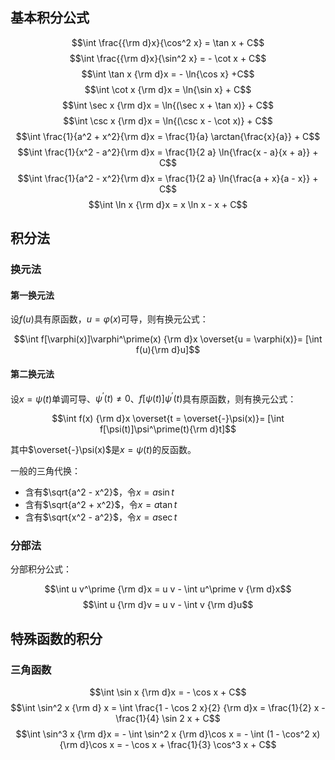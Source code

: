 ## 基本积分公式

$$\int \frac{{\rm d}x}{\cos^2 x} = \tan x + C$$
$$\int \frac{{\rm d}x}{\sin^2 x} = - \cot x + C$$
$$\int \tan x {\rm d}x = - \ln{\cos x} +C$$
$$\int \cot x {\rm d}x = \ln{\sin x} + C$$
$$\int \sec x {\rm d}x = \ln{(\sec x + \tan x)} + C$$
$$\int \csc x {\rm d}x = \ln{(\csc x - \cot x)} + C$$
$$\int \frac{1}{a^2 + x^2}{\rm d}x = \frac{1}{a} \arctan{\frac{x}{a}} + C$$
$$\int \frac{1}{x^2 - a^2}{\rm d}x = \frac{1}{2 a} \ln{\frac{x - a}{x + a}} + C$$
$$\int \frac{1}{a^2 - x^2}{\rm d}x = \frac{1}{2 a} \ln{\frac{a + x}{a - x}} + C$$
$$\int \ln x {\rm d}x = x \ln x - x + C$$

## 积分法

### 换元法

#### 第一换元法

设$f(u)$具有原函数，$u = \varphi(x)$可导，则有换元公式：

$$\int f[\varphi(x)]\varphi^\prime(x) {\rm d}x \overset{u = \varphi(x)}= [\int f(u){\rm d}u]$$

#### 第二换元法

设$x = \psi(t)$单调可导、$\psi^\prime(t) \neq 0$、$f[\psi(t)]\psi^\prime(t)$具有原函数，则有换元公式：

$$\int f(x) {\rm d}x \overset{t = \overset{-}\psi(x)}= [\int f[\psi(t)]\psi^\prime(t){\rm d}t]$$

其中$\overset{-}\psi(x)$是$x = \psi(t)$的反函数。

一般的三角代换：

- 含有$\sqrt{a^2 - x^2}$，令$x = a \sin t$
- 含有$\sqrt{a^2 + x^2}$，令$x = a \tan t$
- 含有$\sqrt{x^2 - a^2}$，令$x = a \sec t$

### 分部法

分部积分公式：

$$\int u v^\prime {\rm d}x = u v - \int u^\prime v {\rm d}x$$
$$\int u {\rm d}v = u v - \int v {\rm d}u$$

## 特殊函数的积分

### 三角函数

$$\int \sin x {\rm d}x = - \cos x + C$$
$$\int \sin^2 x {\rm d} x = \int \frac{1 - \cos 2 x}{2} {\rm d}x = \frac{1}{2} x - \frac{1}{4} \sin 2 x + C$$
$$\int \sin^3 x {\rm d}x = - \int \sin^2 x {\rm d}\cos x = - \int (1 - \cos^2 x) {\rm d}\cos x = - \cos x + \frac{1}{3} \cos^3 x + C$$